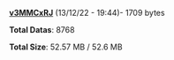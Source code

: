 [**v3MMCxRJ**](/data/v3MMCxRJ.txt) (13/12/22 - 19:44)- 1709 bytes

**Total Datas**: 8768

**Total Size**: 52.57 MB / 52.6 MB